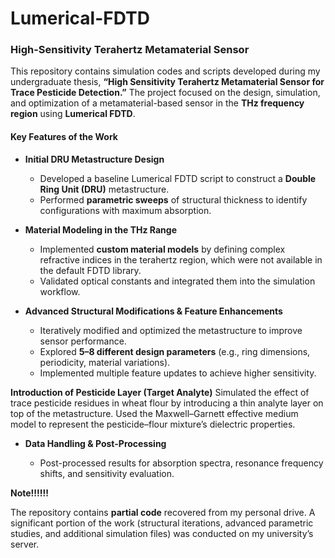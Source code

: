 # Lumerical-FDTD


###  High-Sensitivity Terahertz Metamaterial Sensor

This repository contains simulation codes and scripts developed during my undergraduate thesis, **“High Sensitivity Terahertz Metamaterial Sensor for Trace Pesticide Detection.”** The project focused on the design, simulation, and optimization of a metamaterial-based sensor in the **THz frequency region** using **Lumerical FDTD**.

####  Key Features of the Work

* **Initial DRU Metastructure Design**

  * Developed a baseline Lumerical FDTD script to construct a **Double Ring Unit (DRU)** metastructure.
  * Performed **parametric sweeps** of structural thickness to identify configurations with maximum absorption.

* **Material Modeling in the THz Range**

  * Implemented **custom material models** by defining complex refractive indices in the terahertz region, which were not available in the default FDTD library.
  * Validated optical constants and integrated them into the simulation workflow.

* **Advanced Structural Modifications & Feature Enhancements**

  * Iteratively modified and optimized the metastructure to improve sensor performance.
  * Explored **5–8 different design parameters** (e.g., ring dimensions, periodicity, material variations).
  * Implemented multiple feature updates to achieve higher sensitivity.
 
 **Introduction of Pesticide Layer (Target Analyte)**
 Simulated the effect of trace pesticide residues in wheat flour by introducing a thin analyte layer on top of the metastructure. Used the Maxwell–Garnett effective medium model to represent the pesticide–flour mixture’s dielectric properties.

* **Data Handling & Post-Processing**

  * Post-processed results for absorption spectra, resonance frequency shifts, and sensitivity evaluation.


**Note!!!!!!**

The repository contains **partial code** recovered from my personal drive. A significant portion of the work (structural iterations, advanced parametric studies, and additional simulation files) was conducted on my university’s server.

